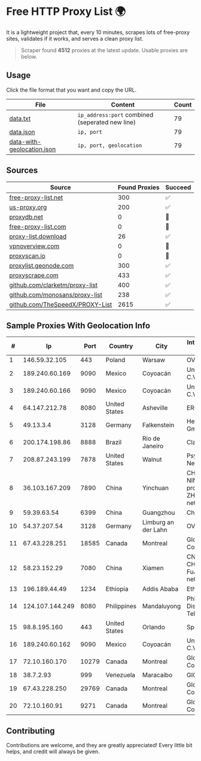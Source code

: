 
# Free HTTP Proxy List 🌍

It is a lightweight project that, every 10 minutes, scrapes lots of free-proxy sites, validates if it works, and serves a clean proxy list.


> Scraper found **4512** proxies at the latest update. Usable proxies are below.

## Usage

Click the file format that you want and copy the URL.


|File|Content|Count|
|----|-------|-----|
|[data.txt](https://raw.githubusercontent.com/themiralay/Proxy-List-World/master/data.txt)|`ip_address:port` combined (seperated new line)|79|
|[data.json](https://raw.githubusercontent.com/themiralay/Proxy-List-World/master/data.json)|`ip, port`|79|
|[data-with-geolocation.json](https://raw.githubusercontent.com/themiralay/Proxy-List-World/master/data-with-geolocation.json)|`ip, port, geolocation`|79|

## Sources

|Source|Found Proxies|Succeed|
|------|-------------|-------|
|[free-proxy-list.net](https://free-proxy-list.net)|300|✅|
|[us-proxy.org](https://www.us-proxy.org)|200|✅|
|[proxydb.net](http://proxydb.net)|0|🚫|
|[free-proxy-list.com](https://free-proxy-list.com/?page=&port=&type%5B%5D=http&type%5B%5D=https&up_time=0&search=Search)|0|🚫|
|[proxy-list.download](https://www.proxy-list.download/HTTP)|26|✅|
|[vpnoverview.com](https://vpnoverview.com/privacy/anonymous-browsing/free-proxy-servers)|0|🚫|
|[proxyscan.io](https://www.proxyscan.io)|0|🚫|
|[proxylist.geonode.com](https://proxylist.geonode.com/api/proxy-list?limit=300&page=1&sort_by=lastChecked&sort_type=desc&protocols=http,https)|300|✅|
|[proxyscrape.com](https://api.proxyscrape.com/v2/?request=displayproxies&protocol=http&timeout=10000&country=all&ssl=all&anonymity=all)|433|✅|
|[github.com/clarketm/proxy-list](https://raw.githubusercontent.com/clarketm/proxy-list/master/proxy-list-raw.txt)|400|✅|
|[github.com/monosans/proxy-list](https://raw.githubusercontent.com/monosans/proxy-list/main/proxies/http.txt)|238|✅|
|[github.com/TheSpeedX/PROXY-List](https://raw.githubusercontent.com/TheSpeedX/PROXY-List/master/http.txt)|2615|✅|


## Sample Proxies With Geolocation Info

|#|Ip|Port|Country|City|Internet Service Provider|
|-|--|----|-------|----|-------------------------|
|1|146.59.32.105|443|Poland|Warsaw|OVH SAS|
|2|189.240.60.169|9090|Mexico|Coyoacán|Uninet S.A. de C.V.|
|3|189.240.60.166|9090|Mexico|Coyoacán|Uninet S.A. de C.V.|
|4|64.147.212.78|8080|United States|Asheville|ERC Broadband|
|5|49.13.3.4|3128|Germany|Falkenstein|Hetzner Online GmbH|
|6|200.174.198.86|8888|Brazil|Rio de Janeiro|Claro S.A|
|7|208.87.243.199|7878|United States|Walnut|Psychz Networks|
|8|36.103.167.209|7890|China|Yinchuan|CHINANET NINGXIA province ZHONGWEI IDC network|
|9|59.39.63.54|6399|China|Guangzhou|Chinanet|
|10|54.37.207.54|3128|Germany|Limburg an der Lahn|OVH SAS|
|11|67.43.228.251|18585|Canada|Montreal|GloboTech Communications|
|12|58.23.152.29|7080|China|Xiamen|CNCGroup CHINA169 FuJian province network|
|13|196.189.44.49|1234|Ethiopia|Addis Ababa|Ethiotelecom|
|14|124.107.144.249|8080|Philippines|Mandaluyong|Philippine Long Distance Telephone Co.|
|15|98.8.195.160|443|United States|Orlando|Spectrum|
|16|189.240.60.162|9090|Mexico|Coyoacán|Uninet S.A. de C.V.|
|17|72.10.160.170|10279|Canada|Montreal|GloboTech Communications|
|18|38.7.2.93|999|Venezuela|Maracaibo|GIGAPOP, C.A.|
|19|67.43.228.250|29769|Canada|Montreal|GloboTech Communications|
|20|72.10.160.91|9271|Canada|Montreal|GloboTech Communications|



## Contributing

Contributions are welcome, and they are greatly appreciated! Every
little bit helps, and credit will always be given.

